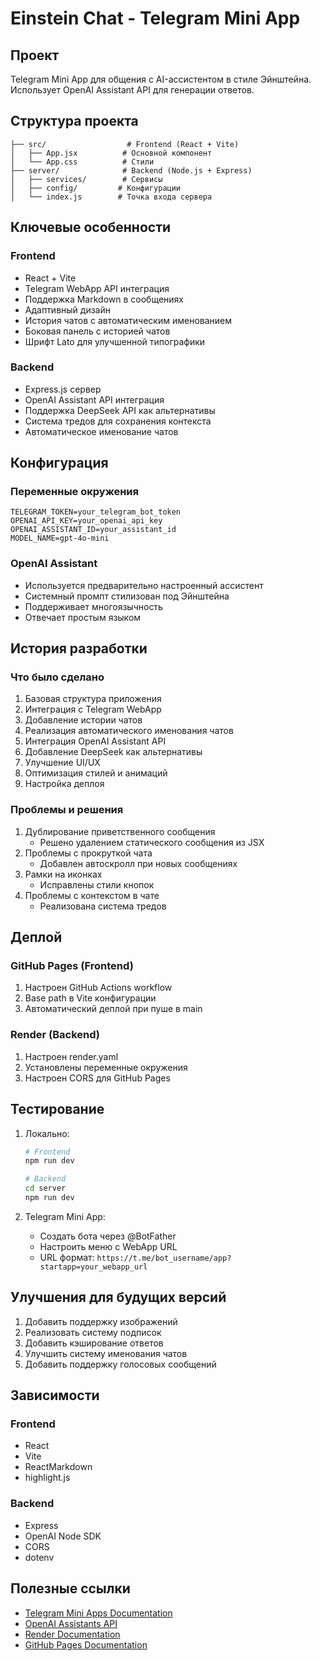 # Einstein Chat - Telegram Mini App

## Проект
Telegram Mini App для общения с AI-ассистентом в стиле Эйнштейна. Использует OpenAI Assistant API для генерации ответов.

## Структура проекта
```
├── src/                  # Frontend (React + Vite)
│   ├── App.jsx          # Основной компонент
│   └── App.css          # Стили
├── server/              # Backend (Node.js + Express)
│   ├── services/        # Сервисы
│   ├── config/         # Конфигурации
│   └── index.js        # Точка входа сервера
```

## Ключевые особенности

### Frontend
- React + Vite
- Telegram WebApp API интеграция
- Поддержка Markdown в сообщениях
- Адаптивный дизайн
- История чатов с автоматическим именованием
- Боковая панель с историей чатов
- Шрифт Lato для улучшенной типографики

### Backend
- Express.js сервер
- OpenAI Assistant API интеграция
- Поддержка DeepSeek API как альтернативы
- Система тредов для сохранения контекста
- Автоматическое именование чатов

## Конфигурация

### Переменные окружения
```env
TELEGRAM_TOKEN=your_telegram_bot_token
OPENAI_API_KEY=your_openai_api_key
OPENAI_ASSISTANT_ID=your_assistant_id
MODEL_NAME=gpt-4o-mini
```

### OpenAI Assistant
- Используется предварительно настроенный ассистент
- Системный промпт стилизован под Эйнштейна
- Поддерживает многоязычность
- Отвечает простым языком

## История разработки

### Что было сделано
1. Базовая структура приложения
2. Интеграция с Telegram WebApp
3. Добавление истории чатов
4. Реализация автоматического именования чатов
5. Интеграция OpenAI Assistant API
6. Добавление DeepSeek как альтернативы
7. Улучшение UI/UX
8. Оптимизация стилей и анимаций
9. Настройка деплоя

### Проблемы и решения
1. Дублирование приветственного сообщения
   - Решено удалением статического сообщения из JSX
2. Проблемы с прокруткой чата
   - Добавлен автоскролл при новых сообщениях
3. Рамки на иконках
   - Исправлены стили кнопок
4. Проблемы с контекстом в чате
   - Реализована система тредов

## Деплой

### GitHub Pages (Frontend)
1. Настроен GitHub Actions workflow
2. Base path в Vite конфигурации
3. Автоматический деплой при пуше в main

### Render (Backend)
1. Настроен render.yaml
2. Установлены переменные окружения
3. Настроен CORS для GitHub Pages

## Тестирование
1. Локально:
   ```bash
   # Frontend
   npm run dev
   
   # Backend
   cd server
   npm run dev
   ```

2. Telegram Mini App:
   - Создать бота через @BotFather
   - Настроить меню с WebApp URL
   - URL формат: `https://t.me/bot_username/app?startapp=your_webapp_url`

## Улучшения для будущих версий
1. Добавить поддержку изображений
2. Реализовать систему подписок
3. Добавить кэширование ответов
4. Улучшить систему именования чатов
5. Добавить поддержку голосовых сообщений

## Зависимости
### Frontend
- React
- Vite
- ReactMarkdown
- highlight.js

### Backend
- Express
- OpenAI Node SDK
- CORS
- dotenv

## Полезные ссылки
- [Telegram Mini Apps Documentation](https://core.telegram.org/bots/webapps)
- [OpenAI Assistants API](https://platform.openai.com/docs/assistants/overview)
- [Render Documentation](https://render.com/docs)
- [GitHub Pages Documentation](https://docs.github.com/en/pages) 